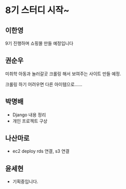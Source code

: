 # 8기 스터디 시작~

## 이한영

9기 진행하며 쇼핑몰 만들 예정입니다




## 권순우

미취학 아동과 놀러갈곳 크롤링 해서 보여주는 사이트 만들 예정.

크롤링 하기 어려우면 다른 아이템으로......

## 박명배

* Django 내용 정리
* 개인 프로젝트 구상


## 나산마로
* ec2 deploy rds 연결, s3 연결 

## 윤세현
* 기획중입니다.
